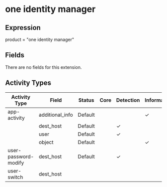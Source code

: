 one identity manager
====================

Expression
----------

product = "one identity manager"

Fields
------

There are no fields for this extension.

Activity Types
--------------

| Activity Type        | Field           | Status  | Core | Detection | Informational |
| -------------------- | --------------- | ------- | ---- | --------- | ------------- |
| app-activity         | additional_info | Default |      |           | &#10003;      |
|                      | dest_host       | Default |      | &#10003;  |               |
|                      | user            | Default |      | &#10003;  |               |
|                      | object          | Default |      |           | &#10003;      |
| user-password-modify | dest_host       | Default |      | &#10003;  |               |
| user-switch          | dest_host       |         |      |           |               |

